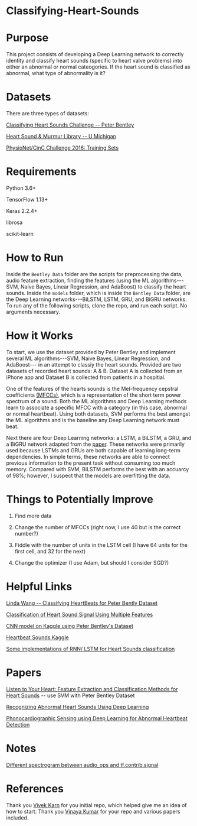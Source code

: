 # Classifying-Heart-Sounds

# Purpose
This project consists of developing a Deep Learning network to correctly identity and classify heart sounds (specific to heart valve problems) into either an abnormal or normal cateogories. If the heart sound is classified as abnormal, what type of abnormality is it?

# Datasets

There are three types of datasets:

[Classifying Heart Sounds Challenge -- Peter Bentley](http://www.peterjbentley.com/heartchallenge/)

[Heart Sound & Murmur Library -- U Michigan](http://www.med.umich.edu/lrc/psb_open/html/repo/primer_heartsound/primer_heartsound.html)

[PhysioNet/CinC Challenge 2016: Training Sets](https://physionet.org/pn3/challenge/2016/)

# Requirements

Python 3.6+

TensorFlow 1.13+

Keras 2.2.4+

librosa

scikit-learn


# How to Run

Inside the ``Bentley Data`` folder are the scripts for preprocessing the data, audio feature extraction, finding the features (using the ML algorithms---SVM, Naive Bayes, Linear Regression, and AdaBoost) to classify the heart sounds. Inside the ``models`` folder, which is inside the ``Bentley Data`` folder, are the Deep Learning networks---BiLSTM, LSTM, GRU, and BiGRU networks. To run any of the following scripts, 
clone the repo, and run each script. No arguments necessary.

# How it Works

To start, we use the dataset provided by Peter Bentley and implement several ML algorithms---SVM, Naive Bayes, Linear Regression, and AdaBoost--- in an attempt to classiy the heart sounds. Provided are two datasets of recorded heart sounds: A & B. Dataset A is collected from an iPhone app and Dataset B is collected from patients in a hospitial. 

One of the features of the hearts sounds is the Mel-frequency cepstral coefficients [(MFCCs)](https://en.wikipedia.org/wiki/Mel-frequency_cepstrum), which is a representation of the short term power spectrum of a sound. Both the ML algorithms and Deep Learning methods learn to associate a specific MFCC with a category (in this case, abnormal or normal heartbeat). Using both datasets, SVM performs the best amongst the ML algorithms and is the baseline any Deep Learning network must beat.

Next there are four Deep Learning networks: a LSTM, a BiLSTM, a GRU, and a BiGRU network adapted from the [paper](https://arxiv.org/pdf/1801.08322.pdf). These networks were primarily used because LSTMs and GRUs are both capable of learning long-term dependencies. In simple terms, these networks are able to connect previous information to the present task without consuming too much memory. Compared with SVM, BiLSTM performs the best with an accuarcy of 98%; however, I suspect that the models are overfitting the data.


# Things to Potentially Improve

1. Find more data

2. Change the number of MFCCs (right now, I use 40 but is the correct number?)

3. Fiddle with the number of units in the LSTM cell (I have 64 units for the first cell, and 32 for the next)

4. Change the optimizer (I use Adam, but should I consider SGD?)


# Helpful Links

[Linda Wang -- Classifying HeartBeats for Peter Bently Dataset](https://github.com/lindawangg/Classifying-Heartbeats)

[Classification of Heart Sound Signal Using Multiple Features](https://github.com/yaseen21khan/Classification-of-Heart-Sound-Signal-Using-Multiple-Features-)

[CNN model on Kaggle using Peter Bentley's Dataset](https://www.kaggle.com/kinguistics/heartbeat-sounds#set_b.csv)

[Heartbeat Sounds Kaggle](https://www.kaggle.com/kinguistics/heartbeat-sounds)

[Some implementations of RNN/ LSTM for Heart Sounds classification](https://github.com/vinayakumarr/Kalasalingam)



# Papers

[Listen to Your Heart: Feature Extraction and Classification Methods for Heart Sounds](https://lindawangg.github.io/projects/classifying-heartbeats.pdf) -- use SVM with Peter Bentley Dataset

[Recognizing Abnormal Heart Sounds Using Deep Learning](http://ceur-ws.org/Vol-1891/paper2.pdf)

[Phonocardiographic Sensing using Deep Learning for Abnormal Heartbeat Detection](https://arxiv.org/pdf/1801.08322.pdf)


# Notes

[Different spectrogram between audio_ops and tf.contrib.signal](https://stackoverflow.com/questions/53196156/different-spectrogram-between-audio-ops-and-tf-contrib-signal)



# References

Thank you [Vivek Karn](https://github.com/vivekkarn/classification-of-heart-sounds) for you initial repo, which helped give me an idea of how to start.
Thank you [Vinaya Kumar](https://github.com/vinayakumarr/Kalasalingam) for your repo and various papers included.
